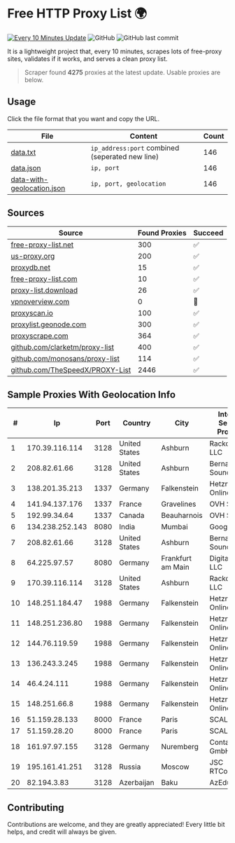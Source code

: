 
# Free HTTP Proxy List 🌍

[![Every 10 Minutes Update](https://github.com/mertguvencli/http-proxy-list/actions/workflows/main.yml/badge.svg?branch=main)](https://github.com/mertguvencli/http-proxy-list/actions/workflows/main.yml)
![GitHub](https://img.shields.io/github/license/mertguvencli/http-proxy-list)
![GitHub last commit](https://img.shields.io/github/last-commit/mertguvencli/http-proxy-list)

It is a lightweight project that, every 10 minutes, scrapes lots of free-proxy sites, validates if it works, and serves a clean proxy list.


> Scraper found **4275** proxies at the latest update. Usable proxies are below.

## Usage

Click the file format that you want and copy the URL.


|File|Content|Count|
|----|-------|-----|
|[data.txt](https://raw.githubusercontent.com/mertguvencli/http-proxy-list/main/proxy-list/data.txt)|`ip_address:port` combined (seperated new line)|146|
|[data.json](https://raw.githubusercontent.com/mertguvencli/http-proxy-list/main/proxy-list/data.json)|`ip, port`|146|
|[data-with-geolocation.json](https://raw.githubusercontent.com/mertguvencli/http-proxy-list/main/proxy-list/data-with-geolocation.json)|`ip, port, geolocation`|146|

## Sources

|Source|Found Proxies|Succeed|
|------|-------------|-------|
|[free-proxy-list.net](https://free-proxy-list.net)|300|✅|
|[us-proxy.org](https://www.us-proxy.org)|200|✅|
|[proxydb.net](http://proxydb.net)|15|✅|
|[free-proxy-list.com](https://free-proxy-list.com/?page=&port=&type%5B%5D=http&type%5B%5D=https&up_time=0&search=Search)|10|✅|
|[proxy-list.download](https://www.proxy-list.download/HTTP)|26|✅|
|[vpnoverview.com](https://vpnoverview.com/privacy/anonymous-browsing/free-proxy-servers)|0|🚫|
|[proxyscan.io](https://www.proxyscan.io)|100|✅|
|[proxylist.geonode.com](https://proxylist.geonode.com/api/proxy-list?limit=300&page=1&sort_by=lastChecked&sort_type=desc&protocols=http,https)|300|✅|
|[proxyscrape.com](https://api.proxyscrape.com/v2/?request=displayproxies&protocol=http&timeout=10000&country=all&ssl=all&anonymity=all)|364|✅|
|[github.com/clarketm/proxy-list](https://raw.githubusercontent.com/clarketm/proxy-list/master/proxy-list-raw.txt)|400|✅|
|[github.com/monosans/proxy-list](https://raw.githubusercontent.com/monosans/proxy-list/main/proxies/http.txt)|114|✅|
|[github.com/TheSpeedX/PROXY-List](https://raw.githubusercontent.com/TheSpeedX/PROXY-List/master/http.txt)|2446|✅|


## Sample Proxies With Geolocation Info

|#|Ip|Port|Country|City|Internet Service Provider|
|-|--|----|-------|----|-------------------------|
|1|170.39.116.114|3128|United States|Ashburn|Rackdog, LLC|
|2|208.82.61.66|3128|United States|Ashburn|Bernardi Sounds|
|3|138.201.35.213|1337|Germany|Falkenstein|Hetzner Online GmbH|
|4|141.94.137.176|1337|France|Gravelines|OVH SAS|
|5|192.99.34.64|1337|Canada|Beauharnois|OVH SAS|
|6|134.238.252.143|8080|India|Mumbai|Google LLC|
|7|208.82.61.66|3128|United States|Ashburn|Bernardi Sounds|
|8|64.225.97.57|8080|Germany|Frankfurt am Main|DigitalOcean, LLC|
|9|170.39.116.114|3128|United States|Ashburn|Rackdog, LLC|
|10|148.251.184.47|1988|Germany|Falkenstein|Hetzner Online GmbH|
|11|148.251.236.80|1988|Germany|Falkenstein|Hetzner Online GmbH|
|12|144.76.119.59|1988|Germany|Falkenstein|Hetzner Online GmbH|
|13|136.243.3.245|1988|Germany|Falkenstein|Hetzner Online GmbH|
|14|46.4.24.111|1988|Germany|Falkenstein|Hetzner Online GmbH|
|15|148.251.66.8|1988|Germany|Falkenstein|Hetzner Online GmbH|
|16|51.159.28.133|8000|France|Paris|SCALEWAY|
|17|51.159.28.20|8000|France|Paris|SCALEWAY|
|18|161.97.97.155|3128|Germany|Nuremberg|Contabo GmbH|
|19|195.161.41.251|3128|Russia|Moscow|JSC RTComm.RU|
|20|82.194.3.83|3128|Azerbaijan|Baku|AzEduNet|



## Contributing

Contributions are welcome, and they are greatly appreciated! Every
little bit helps, and credit will always be given.

